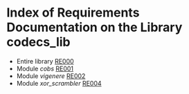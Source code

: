 # Index of Requirements Documentation on the Library codecs_lib

* Entire library [RE000](./RE000_library_requirements.md)
* Module *cobs* [RE001](./RE001_cobs_requirements.md)
* Module *vigenere* [RE002](./RE002_vigenere_requirements.md)
* Module *xor_scrambler* [RE004](./RE004_xor_scrambler_requirements.md)
